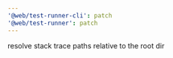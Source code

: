 ```yaml
---
'@web/test-runner-cli': patch
'@web/test-runner': patch
---
```


resolve stack trace paths relative to the root dir
